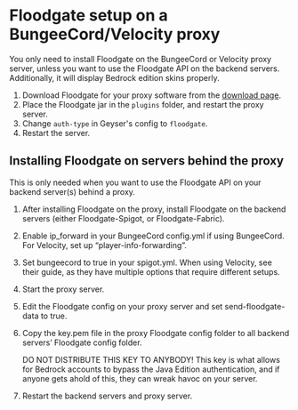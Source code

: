 # Floodgate setup on a BungeeCord/Velocity proxy

<div class="alert alert-info" role="alert">
	You only need to install Floodgate on the BungeeCord or Velocity proxy server, unless you want to use the Floodgate API on the backend servers.
    Additionally, it will display Bedrock edition skins properly.
</div>

1. Download Floodgate for your proxy software from the [download page](https://geysermc.org/download). 
2. Place the Floodgate jar in the `plugins` folder, and restart the proxy server.
3. Change `auth-type` in Geyser's config to `floodgate`.
4. Restart the server.

## Installing Floodgate on servers behind the proxy

This is only needed when you want to use the Floodgate API on your backend server(s) behind a proxy.

1. After installing Floodgate on the proxy, install Floodgate on the backend servers (either Floodgate-Spigot, or Floodgate-Fabric).
2. Enable ip_forward in your BungeeCord config.yml if using BungeeCord. For Velocity, set up “player-info-forwarding”.
3. Set bungeecord to true in your spigot.yml. When using Velocity, see their guide, as they have multiple options that require different setups.
4. Start the proxy server.
5. Edit the Floodgate config on your proxy server and set send-floodgate-data to true.
6. Copy the key.pem file in the proxy Floodgate config folder to all backend servers’ Floodgate config folder.

    <div class="alert alert-warning" role="alert">
        DO NOT DISTRIBUTE THIS KEY TO ANYBODY! This key is what allows for Bedrock accounts to bypass the Java Edition authentication, and if anyone gets ahold of this, they can wreak havoc on your server.
    </div>

7. Restart the backend servers and proxy server.
